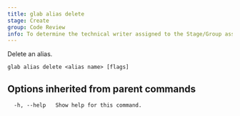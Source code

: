 ```yaml
---
title: glab alias delete
stage: Create
group: Code Review
info: To determine the technical writer assigned to the Stage/Group associated with this page, see https://about.gitlab.com/handbook/product/ux/technical-writing/#assignments
---
```


<!--
This documentation is auto generated by a script.
Please do not edit this file directly. Run `make gen-docs` instead.
-->

Delete an alias.

```plaintext
glab alias delete <alias name> [flags]
```

## Options inherited from parent commands

```plaintext
  -h, --help   Show help for this command.
```
